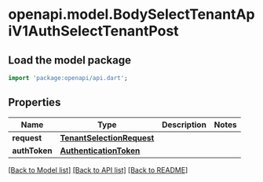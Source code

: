 # openapi.model.BodySelectTenantApiV1AuthSelectTenantPost

## Load the model package
```dart
import 'package:openapi/api.dart';
```

## Properties
Name | Type | Description | Notes
------------ | ------------- | ------------- | -------------
**request** | [**TenantSelectionRequest**](TenantSelectionRequest.md) |  | 
**authToken** | [**AuthenticationToken**](AuthenticationToken.md) |  | 

[[Back to Model list]](../README.md#documentation-for-models) [[Back to API list]](../README.md#documentation-for-api-endpoints) [[Back to README]](../README.md)


